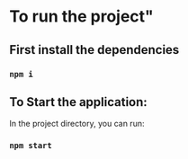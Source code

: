 # To run the project"

## First install the dependencies

### `npm i`

## To Start the application:

In the project directory, you can run:

### `npm start`
